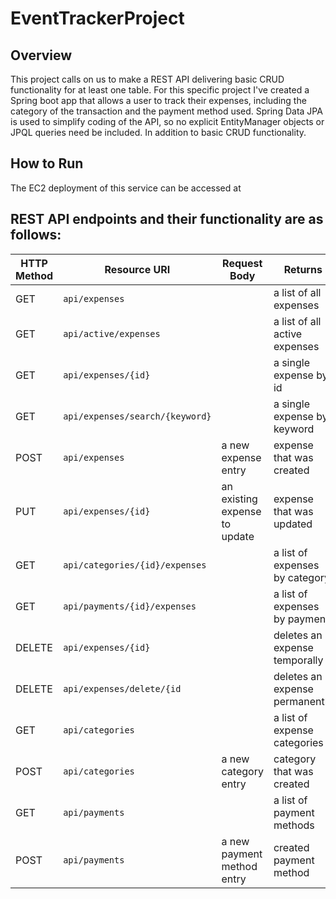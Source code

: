 # EventTrackerProject

## Overview
This project calls on us to make a REST API delivering basic CRUD functionality for at least one table. For this specific project I've created a Spring boot app that allows a user to track their expenses, including the category of the transaction and the payment method used. Spring Data JPA is used to simplify coding of the API, so no explicit EntityManager objects or JPQL queries need be included. In addition to basic CRUD functionality.


## How to Run
The EC2 deployment of this service can be accessed at


## REST API endpoints and their functionality are as follows:

|      HTTP Method       |     Resource URI                |      Request Body             |       Returns                 |
|------------------------|---------------------------------|-------------------------------|-------------------------------|
| GET                    |     `api/expenses`              |                               |  a list of all expenses       |
| GET                    |     `api/active/expenses`       |                               | a list of all active expenses |
| GET                    |  `api/expenses/{id}`            |                               | a single expense by id        |
| GET                    | `api/expenses/search/{keyword}` |                               | a single expense by keyword   |
| POST                   |     `api/expenses`              |  a new expense entry          | expense that was created      |
| PUT                    |    `api/expenses/{id}`          | an existing expense to update | expense that was updated      |
| GET                    | `api/categories/{id}/expenses`  |                               | a list of expenses by category|
| GET                    | `api/payments/{id}/expenses`    |                               | a list of expenses by payment |
| DELETE                 |      `api/expenses/{id}`        |                               | deletes an expense temporally |
| DELETE                 |     `api/expenses/delete/{id`   |                               | deletes an expense permanently|
| GET                    |      `api/categories`           |                               |  a list of expense categories |  
| POST                   |      `api/categories`           |  a new category entry         | category that was created     |
| GET                    |      `api/payments`             |                               | a list of payment methods     |
| POST                   |      `api/payments`             | a new payment method entry    | created payment method        |
